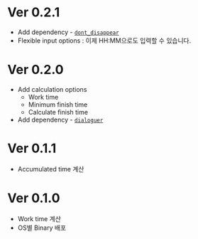 # Ver 0.2.1

* Add dependency - [`dont_disappear`](https://gitlab.com/efunb/dont_disappear)
* Flexible input options : 이제 HH:MM으로도 입력할 수 있습니다.

# Ver 0.2.0

* Add calculation options
    * Work time
    * Minimum finish time
    * Calculate finish time
* Add dependency - [`dialoguer`](https://github.com/mitsuhiko/dialoguer)

# Ver 0.1.1

* Accumulated time 계산

# Ver 0.1.0

* Work time 계산
* OS별 Binary 배포
